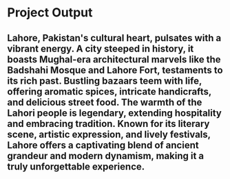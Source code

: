 # Project Output

## Lahore, Pakistan's cultural heart, pulsates with a vibrant energy. A city steeped in history, it boasts Mughal-era architectural marvels like the Badshahi Mosque and Lahore Fort, testaments to its rich past. Bustling bazaars teem with life, offering aromatic spices, intricate handicrafts, and delicious street food. The warmth of the Lahori people is legendary, extending hospitality and embracing tradition. Known for its literary scene, artistic expression, and lively festivals, Lahore offers a captivating blend of ancient grandeur and modern dynamism, making it a truly unforgettable experience.
